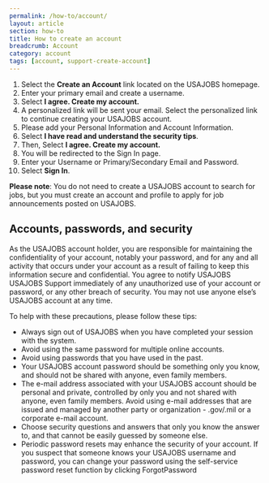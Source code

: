 ```yaml
---
permalink: /how-to/account/
layout: article
section: how-to
title: How to create an account
breadcrumb: Account
category: account
tags: [account, support-create-account]
---
```


1.  Select the **Create an Account** link located on the USAJOBS homepage.
2.  Enter your primary email and create a username.
3.  Select **I agree. Create my account.**
4.  A personalized link will be sent your email. Select the personalized link to continue creating your USAJOBS account.
5.  Please add your Personal Information and Account Information.
6.  Select **I have read and understand the security tips**.
7.  Then, Select **I agree. Create my account.**
8.  You will be redirected to the Sign In page.
9.  Enter your Username or Primary/Secondary Email and Password.
10. Select **Sign In**.

**Please note**: You do not need to create a USAJOBS account to search for jobs, but you must create an account and profile to apply for job announcements posted on USAJOBS.

## Accounts, passwords, and security

As the USAJOBS account holder, you are responsible for maintaining the confidentiality of your account, notably your password, and for any and all activity that occurs under your account as a result of failing to keep this information secure and confidential. You agree to notify USAJOBS USAJOBS Support immediately of any unauthorized use of your account or password, or any other breach of security. You may not use anyone else’s USAJOBS account at any time.

To help with these precautions, please follow these tips:

* Always sign out of USAJOBS when you have completed your session with the system.
* Avoid using the same password for multiple online accounts.
* Avoid using passwords that you have used in the past.
* Your USAJOBS account password should be something only you know, and should not be shared with anyone, even family members.
* The e-mail address associated with your USAJOBS account should be personal and private, controlled by only you and not shared with anyone, even family members. Avoid using e-mail addresses that are issued and managed by another party or organization - .gov/.mil or a corporate e-mail account.
* Choose security questions and answers that only you know the answer to, and that cannot be easily guessed by someone else.
* Periodic password resets may enhance the security of your account. If you suspect that someone knows your USAJOBS username and password, you can change your password using the self-service password reset function by clicking ForgotPassword

